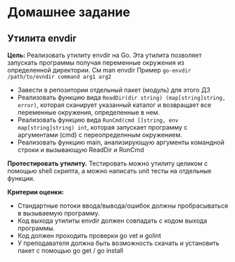 # Домашнее задание
## Утилита envdir
**Цель:** Реализовать утилиту envdir на Go. Эта утилита позволяет запускать программы получая переменные окружения из определенной директории. См man envdir Пример ``go-envdir /path/to/evndir command arg1 arg2``  
- Завести в репозитории отдельный пакет (модуль) для этого ДЗ  
- Реализовать функцию вида ``ReadDir(dir string) (map[string]string, error)``, которая сканирует указанный каталог и возвращает все переменные окружения, определенные в нем.
- Реализовать функцию вида ``RunCmd(cmd []string, env map[string]string) int``, которая запускает программу с аргументами (cmd) c переопределнным окружением.
- Реализовать функцию main, анализирующую аргументы командной строки и вызывающую ReadDir и RunCmd
  
**Протестировать утилиту.**  Тестировать можно утилиту целиком с помощью shell скрипта, а можно написать unit тесты на отдельные функции.  
  
**Критерии оценки:**
- Стандартные потоки ввода/вывода/ошибок должны пробрасываться в вызываемую программу.
- Код выхода утилиты envdir должен совпадать с кодом выхода программы.
- Код должен проходить проверки go vet и golint
- У преподавателя должна быть возможность скачать и установить пакет с помощью go get / go install
